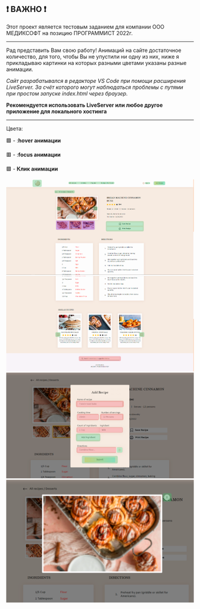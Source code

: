 ## ❗ ВАЖНО ❗

Этот проект является тестовым заданием для компании ООО МЕДИКСОФТ на позицию ПРОГРАММИСТ 2022г.
___
Рад представить Вам свою работу! Анимаций на сайте достаточное количество, для того, чтобы Вы не упустили ни одну из них, ниже я прикладываю картинки на которых разными цветами указаны разные анимации. 

*Сайт разрабатывался в редакторе VS Code при помощи расширения LiveServer. За счёт которого могут наблюдаться проблемы с путями при простом запуске index.html через браузер.*

**Рекомендуется использовать LiveServer или любое другое приложение для локального хостинга**
___
Цвета:

🟩 - :**hover анимации**

🟥 - :**focus анимации**

🟪 - **Клик анимации**





![Иллюстрация к проекту](https://github.com/Scheffio/WhenSheBites/raw/dev/ReadMeImgs/1.png)
![Иллюстрация к проекту](https://github.com/Scheffio/WhenSheBites/raw/dev/ReadMeImgs/2.png)
![Иллюстрация к проекту](https://github.com/Scheffio/WhenSheBites/raw/dev/ReadMeImgs/3.png)
![Иллюстрация к проекту](https://github.com/Scheffio/WhenSheBites/raw/dev/ReadMeImgs/4.png)
